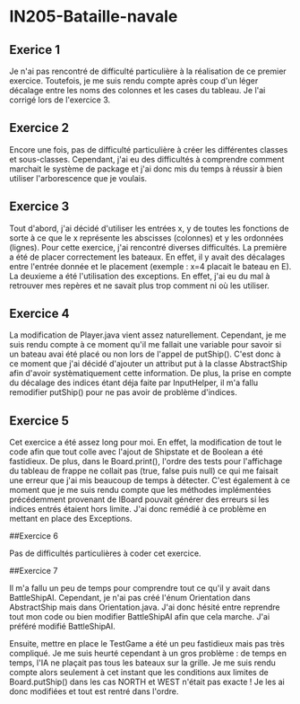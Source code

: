 # IN205-Bataille-navale

## Exerice 1 

  Je n'ai pas rencontré de difficulté particulière à la réalisation de ce premier exercice. Toutefois, je me suis rendu compte après coup d'un léger décalage entre les noms des colonnes et les cases du tableau. Je l'ai corrigé lors de l'exercice 3.
 
## Exercice 2

  Encore une fois, pas de difficulté particulière à créer les différentes classes et sous-classes. Cependant, j'ai eu des difficultés à comprendre comment marchait le système de package et j'ai donc mis du temps à réussir à bien utiliser l'arborescence que je voulais.
  
## Exercice 3
  
  Tout d'abord, j'ai décidé d'utiliser les entrées x, y de toutes les fonctions de sorte à ce que le x représente les abscisses (colonnes) et y les ordonnées (lignes).
  Pour cette exercice, j'ai rencontré diverses difficultés.
  La première a été de placer correctement les bateaux. En effet, il y avait des décalages entre l'entrée donnée et le placement (exemple : x=4 placait le bateau en E).
  La deuxieme a été l'utilisation des exceptions. En effet, j'ai eu du mal à retrouver mes repères et ne savait plus trop comment ni où les utiliser. 
 
## Exercice 4

  La modification de Player.java vient assez naturellement. Cependant, je me suis rendu compte à ce moment qu'il me fallait une variable pour savoir si un bateau avai été placé ou non lors de l'appel de putShip(). C'est donc à ce moment que j'ai décidé d'ajouter un attribut put à la classe AbstractShip afin d'avoir systèmatiquement cette information. De plus, la prise en compte du décalage des indices étant déja faite par InputHelper, il m'a fallu remodifier putShip() pour ne pas avoir de problème d'indices.
  
## Exercice 5

  Cet exercice a été assez long pour moi. En effet, la modification de tout le code afin que tout colle avec l'ajout de Shipstate et de Boolean a été fastidieux. De plus, dans le Board.print(), l'ordre des tests pour l'affichage du tableau de frappe ne collait pas (true, false puis null) ce qui me faisait une erreur que j'ai mis beaucoup de temps à détecter. 
  C'est également à ce moment que je me suis rendu compte que les méthodes implémentées précédemment provenant de IBoard pouvait générer des erreurs si les indices entrés étaient hors limite. J'ai donc remédié à ce problème en mettant en place des Exceptions.

##Exercice 6

Pas de difficultés particulières à coder cet exercice.
  
##Exercice 7

Il m'a fallu un peu de temps pour comprendre tout ce qu'il y avait dans BattleShipAI. Cependant, je n'ai pas créé l'énum Orientation dans AbstractShip mais dans Orientation.java. J'ai donc hésité entre reprendre tout mon code ou bien modifier BattleShipAI afin que cela marche. J'ai préféré modifié BattleShipAI.

Ensuite, mettre en place le TestGame a été un peu fastidieux mais pas très compliqué. Je me suis heurté cependant à un gros problème : de temps en temps, l'IA ne plaçait pas tous les bateaux sur la grille. Je me suis rendu compte alors seulement à cet instant que les conditions aux limites de Board.putShip() dans les cas NORTH et WEST n'était pas exacte ! Je les ai donc modifiées et tout est rentré dans l'ordre.


 
